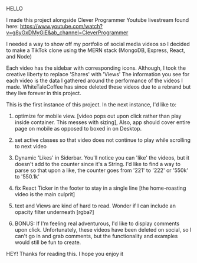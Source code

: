 HELLO

I made this project alongside Clever Programmer Youtube livestream found here:
https://www.youtube.com/watch?v=g8yGxDMyGiE&ab_channel=CleverProgrammer

I needed a way to show off my portfolio of social media videos so I decided to make a TikTok clone using the MERN stack (MongoDB, Express, React, and Node)

Each video has the sidebar with corresponding icons. Although, I took the creative liberty to replace 'Shares' with 'Views'
The information you see for each video is the data I gathered around the performance of the videos I made. WhiteTaleCoffee has since deleted these videos due to a rebrand but they live forever in this project.

This is the first instance of this project. In the next instance, I'd like to:

1) optimize for mobile view. [video pops out upon click rather than play inside container. This messes with sizing], Also, app should cover entire page on mobile as opposed to boxed in on Desktop.
2) set active classes so that video does not continue to play while scrolling to next video
3) Dynamic 'Likes' in Siderbar. You'll notice you can 'like' the videos, but it doesn't add to the counter since it's a String. 
I'd like to find a way to parse so that upon a like, the counter goes from '221' to '222' or '550k' to '550.1k'
4) fix React Ticker in the footer to stay in a single line [the home-roasting video is the main culprit]
5) text and Views are kind of hard to read. Wonder if I can include an opacity filter underneath [rgba?]

6) BONUS: If I'm feeling real adventurous, I'd like to display comments upon click. Unfortunately, these videos have been deleted on social, so I can't go in and grab comments, but the functionality and examples would still be fun to create.


HEY! Thanks for reading this. I hope you enjoy it
